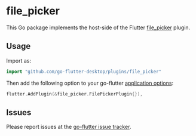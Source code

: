 # file_picker

This Go package implements the host-side of the Flutter [file_picker](https://github.com/flutter/plugins/tree/master/packages/file_picker) plugin.

## Usage

Import as:

```go
import "github.com/go-flutter-desktop/plugins/file_picker"
```

Then add the following option to your go-flutter [application options](https://github.com/go-flutter-desktop/go-flutter/blob/68868301742b864b719b31ae51c7ec4b3b642d1a/example/simpleDemo/main.go#L53):

```go
flutter.AddPlugin(&file_picker.FilePickerPlugin{}),
```

## Issues

Please report issues at the [go-flutter issue tracker](https://github.com/go-flutter-desktop/go-flutter/issues/).
